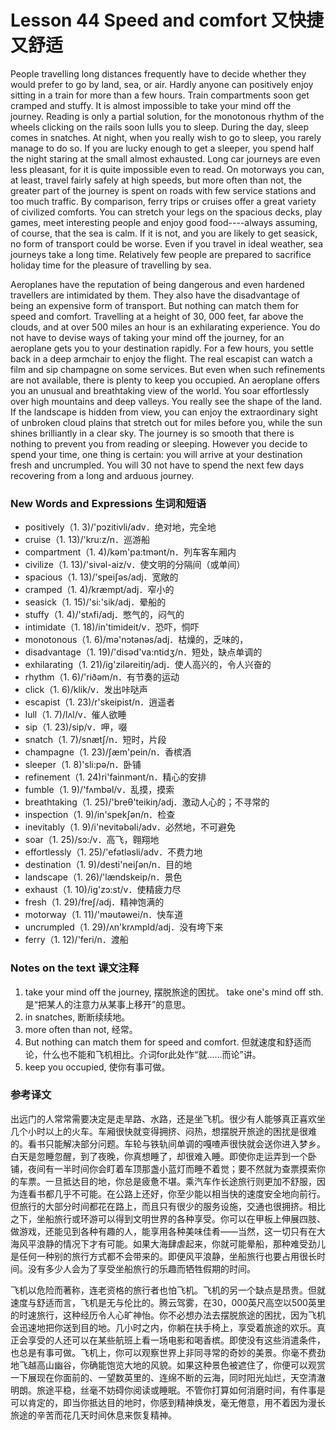 # Lesson 44 Speed and comfort 又快捷又舒适
People travelling long distances frequently have to decide whether they would prefer to go by land, sea, or air. Hardly anyone can positively enjoy sitting in a train for more than a few hours. Train compartments soon get cramped and stuffy. It is almost impossible to take your mind off the journey. Reading is only a partial solution, for the monotonous rhythm of the wheels clicking on the rails soon lulls you to sleep. During the day, sleep comes in snatches. At night, when you really wish to go to sleep, you rarely manage to do so. If you are lucky enough to get a sleeper, you spend half the night staring at the small almost exhausted. Long car journeys are even less pleasant, for it is quite impossible even to read. On motorways you can, at least, travel fairly safely at high speeds, but more often than not, the greater part of the journey is spent on roads with few service stations and too much traffic. By comparison, ferry trips or cruises offer a great variety of civilized comforts. You can stretch your legs on the spacious decks, play games, meet interesting people and enjoy good food----always assuming, of course, that the sea is calm. If it is not, and you are likely to get seasick, no form of transport could be worse. Even if you travel in ideal weather, sea journeys take a long time. Relatively few people are prepared to sacrifice holiday time for the pleasure of travelling by sea.

Aeroplanes have the reputation of being dangerous and even hardened travellers are intimidated by them. They also have the disadvantage of being an expensive form of transport. But nothing can match them for speed and comfort. Travelling at a height of 30, 000 feet, far above the clouds, and at over 500 miles an hour is an exhilarating experience. You do not have to devise ways of taking your mind off the journey, for an aeroplane gets you to your destination rapidly. For a few hours, you settle back in a deep armchair to enjoy the flight. The real escapist can watch a film and sip champagne on some services. But even when such refinements are not available, there is plenty to keep you occupied. An aeroplane offers you an unusual and breathtaking view of the world. You soar effortlessly over high mountains and deep valleys. You really see the shape of the land. If the landscape is hidden from view, you can enjoy the extraordinary sight of unbroken cloud plains that stretch out for miles before you, while the sun shines brilliantly in a clear sky. The journey is so smooth that there is nothing to prevent you from reading or sleeping. However you decide to spend your time, one thing is certain: you will arrive at your destination fresh and uncrumpled. You will 30 not have to spend the next few days recovering from a long and arduous journey.

### New Words and Expressions 生词和短语

* positively（1. 3)/'pɔzitivli/adv．绝对地，完全地
* cruise（1. 13)/'kru:z/n．巡游船
* compartment（1. 4)/kəm'pa:tmənt/n．列车客车厢内
* civilize（1. 13)/'sivəl-aiz/v．使文明的分隔间（或单间）
* spacious（1. 13)/'speiʃəs/adj．宽敞的
* cramped（1. 4)/kræmpt/adj．窄小的
* seasick（1. 15)/'si:'sik/adj．晕船的
* stuffy（1. 4)/'stʌfi/adj．憋气的，闷气的
* intimidate（1. 18)/in'timideit/v．恐吓，恫吓
* monotonous（1. 6)/mə'nɔtənəs/adj．枯燥的，乏味的，
* disadvantage（1. 19)/'disəd'va:ntidʒ/n．短处，缺点单调的
* exhilarating（1. 21)/ig'ziləreitiŋ/adj．使人高兴的，令人兴奋的
* rhythm（1. 6)/'riðәm/n．有节奏的运动
* click（1. 6)/klik/v．发出咔哒声
* escapist（1. 23)/r'skeipist/n．逍遥者
* lull（1. 7)/lʌl/v．催人欲睡
* sip（1. 23)/sip/v．呷，啜
* snatch（1. 7)/snætʃ/n．短时，片段
* champagne（1. 23)/ʃæm'pein/n．香槟酒
* sleeper（1. 8)'sli:pə/n．卧铺
* refinement（1. 24)ri'fainmənt/n．精心的安排
* fumble（1. 9)/'fʌmbəl/v．乱摸，摸索
* breathtaking（1. 25)/'breθ'teikiŋ/adj．激动人心的；不寻常的
* inspection（1. 9)/in'spekʃən/n．检查
* inevitably（1. 9)/i'nevitəbəli/adv．必然地，不可避免
* soar（1. 25)/sɔ:/v．高飞，翱翔地
* effortlessly（1. 25)/'efətləsli/adv．不费力地
* destination（1. 9)/desti'neiʃən/n．目的地
* landscape（1. 26)/'lændskeip/n．景色
* exhaust（1. 10)/ig'zɔ:st/v．使精疲力尽
* fresh（1. 29)/freʃ/adj．精神饱满的
* motorway（1. 11)/'məutəwei/n．快车道
* uncrumpled（1. 29)/ʌn'krʌmpld/adj．没有垮下来
* ferry（1. 12)/'feri/n．渡船

### Notes on the text 课文注释

1. take your mind off the journey, 摆脱旅途的困扰。 take one's mind off sth. 是“把某人的注意力从某事上移开”的意思。
2. in snatches, 断断续续地。
3. more often than not, 经常。
4. But nothing can match them for speed and comfort.
	但就速度和舒适而论，什么也不能和飞机相比。介词for此处作“就……而论”讲。
5. keep you occupied, 使你有事可做。

### 参考译文

出远门的人常常需要决定是走旱路、水路，还是坐飞机。很少有人能够真正喜欢坐几个小时以上的火车。车厢很快就变得拥挤、闷热，想摆脱开旅途的困扰是很难的。看书只能解决部分问题。车轮与铁轨间单调的嘎喳声很快就会送你进入梦乡。白天是忽睡忽醒，到了夜晚，你真想睡了，却很难入睡。即使你走运弄到一个卧铺，夜间有一半时间你会盯着车顶那盏小蓝灯而睡不着觉；要不然就为查票摸索你的车票。一旦抵达目的地，你总是疲惫不堪。乘汽车作长途旅行则更加不舒服，因为连看书都几乎不可能。在公路上还好，你至少能以相当快的速度安全地向前行。但旅行的大部分时间都花在路上，而且只有很少的服务设施，交通也很拥挤。相比之下，坐船旅行或环游可以得到文明世界的各种享受。你可以在甲板上伸展四肢、做游戏，还能见到各种有趣的人，能享用各种美味佳肴——当然，这一切只有在大海风平浪静的情况下才有可能。如果大海肆虐起来，你就可能晕船，那种难受劲儿是任何一种别的旅行方式都不会带来的。即便风平浪静，坐船旅行也要占用很长时间。没有多少人会为了享受坐船旅行的乐趣而牺牲假期的时间。

飞机以危险而著称，连老资格的旅行者也怕飞机。飞机的另一个缺点是昂贵。但就速度与舒适而言，飞机是无与伦比的。腾云驾雾，在30，000英尺高空以500英里的时速旅行，这种经历令人心旷神怡。你不必想办法去摆脱旅途的困扰，因为飞机会迅速地把你送到目的地。几小时之内，你躺在扶手椅上，享受着旅途的欢乐。真正会享受的人还可以在某些航班上看一场电影和喝香槟。即使没有这些消遣条件，也总是有事可做。飞机上，你可以观察世界上非同寻常的奇妙的美景。你毫不费劲地飞越高山幽谷，你确能饱览大地的风貌。如果这种景色被遮住了，你便可以观赏一下展现在你面前的、一望数英里的、连绵不断的云海，同时阳光灿烂，天空清澈明朗。旅途平稳，丝毫不妨碍你阅读或睡眠。不管你打算如何消磨时间，有件事是可以肯定的，即当你抵达目的地时，你感到精神焕发，毫无倦意，用不着因为漫长旅途的辛苦而花几天时间休息来恢复精神。

